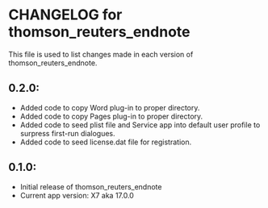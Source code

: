 # CHANGELOG for thomson_reuters_endnote

This file is used to list changes made in each version of thomson_reuters_endnote.

## 0.2.0:

* Added code to copy Word plug-in to proper directory.
* Added code to copy Pages plug-in to proper directory.
* Added code to seed plist file and Service app into default user profile to surpress first-run dialogues.
* Added code to seed license.dat file for registration.

## 0.1.0:

* Initial release of thomson_reuters_endnote
* Current app version: X7 aka 17.0.0